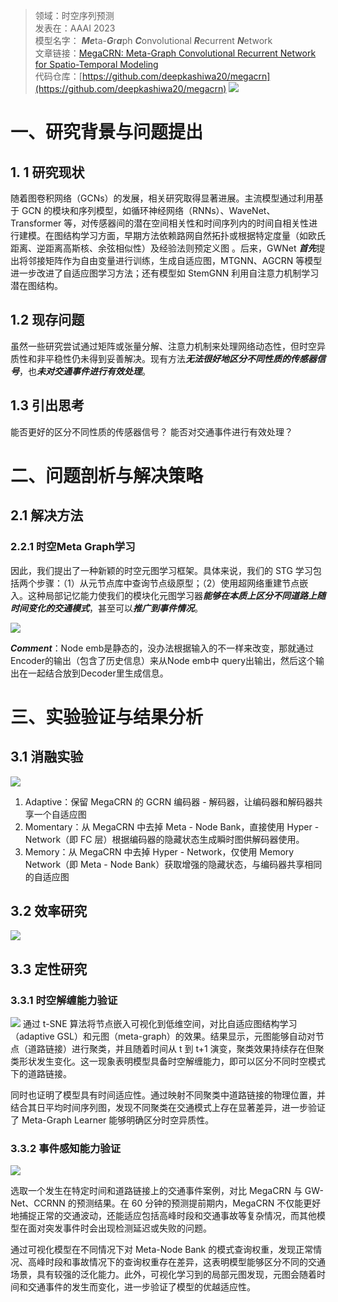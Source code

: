 >领域：时空序列预测  
>发表在：AAAI 2023  
>模型名字：  ***Me***ta-***G***r***a***ph ***C***onvolutional ***R***ecurrent ***N***etwork  
>文章链接：[MegaCRN: Meta-Graph Convolutional Recurrent Network for Spatio-Temporal Modeling](https://arxiv.org/abs/2212.05989)  
>代码仓库：[https://github.com/deepkashiwa20/megacrn](https://github.com/deepkashiwa20/megacrn)
![](https://picgo-for-paper-reading.oss-cn-beijing.aliyuncs.com/img/20250306200911.png)

# 一、研究背景与问题提出
## 1. 1 研究现状
随着图卷积网络（GCNs）的发展，相关研究取得显著进展。主流模型通过利用基于 GCN 的模块和序列模型，如循环神经网络（RNNs）、WaveNet、Transformer 等，对传感器间的潜在空间相关性和时间序列内的时间自相关性进行建模。在图结构学习方面，早期方法依赖路网自然拓扑或根据特定度量（如欧氏距离、逆距离高斯核、余弦相似性）及经验法则预定义图 。后来，GWNet ***首先***提出将邻接矩阵作为自由变量进行训练，生成自适应图，MTGNN、AGCRN 等模型进一步改进了自适应图学习方法；还有模型如 StemGNN 利用自注意力机制学习潜在图结构。
## 1.2 现存问题
虽然一些研究尝试通过矩阵或张量分解、注意力机制来处理网络动态性，但时空异质性和非平稳性仍未得到妥善解决。现有方法***无法很好地区分不同性质的传感器信号***，也***未对交通事件进行有效处理***。
## 1.3 引出思考
能否更好的区分不同性质的传感器信号？
能否对交通事件进行有效处理？
# 二、问题剖析与解决策略
## 2.1 解决方法
### 2.2.1 时空Meta Graph学习
因此，我们提出了一种新颖的时空元图学习框架。具体来说，我们的 STG 学习包括两个步骤：（1）从元节点库中查询节点级原型；（2）使用超网络重建节点嵌入。这种局部记忆能力使我们的模块化元图学习器***能够在本质上区分不同道路上随时间变化的交通模式***，甚至可以***推广到事件情况***。

![](https://picgo-for-paper-reading.oss-cn-beijing.aliyuncs.com/img/20250306201013.png)

***Comment***：Node emb是静态的，没办法根据输入的不一样来改变，那就通过Encoder的输出（包含了历史信息）来从Node emb中 query出输出，然后这个输出在一起结合放到Decoder里生成信息。

# 三、实验验证与结果分析 
## 3.1 消融实验
![](https://picgo-for-paper-reading.oss-cn-beijing.aliyuncs.com/img/20250306201057.png)

1. Adaptive：保留 MegaCRN 的 GCRN 编码器 - 解码器，让编码器和解码器共享一个自适应图
2. Momentary：从 MegaCRN 中去掉 Meta - Node Bank，直接使用 Hyper - Network（即 FC 层）根据编码器的隐藏状态生成瞬时图供解码器使用。
3. Memory：从 MegaCRN 中去掉 Hyper - Network，仅使用 Memory Network（即 Meta - Node Bank）获取增强的隐藏状态，与编码器共享相同的自适应图

## 3.2 效率研究
![](https://picgo-for-paper-reading.oss-cn-beijing.aliyuncs.com/img/20250306201131.png)
## 3.3 定性研究
### 3.3.1 时空解缠能力验证
![](https://picgo-for-paper-reading.oss-cn-beijing.aliyuncs.com/img/20250306201148.png)
通过 t-SNE 算法将节点嵌入可视化到低维空间，对比自适应图结构学习（adaptive GSL）和元图（meta-graph）的效果。结果显示，元图能够自动对节点（道路链接）进行聚类，并且随着时间从 t 到 t+1 演变，聚类效果持续存在但聚类形状发生变化。这一现象表明模型具备时空解缠能力，即可以区分不同时空模式下的道路链接。

同时也证明了模型具有时间适应性。通过映射不同聚类中道路链接的物理位置，并结合其日平均时间序列图，发现不同聚类在交通模式上存在显著差异，进一步验证了 Meta-Graph Learner 能够明确区分时空异质性。
### 3.3.2 事件感知能力验证
![](https://picgo-for-paper-reading.oss-cn-beijing.aliyuncs.com/img/20250306201202.png)

选取一个发生在特定时间和道路链接上的交通事件案例，对比 MegaCRN 与 GW-Net、CCRNN 的预测结果。在 60 分钟的预测提前期内，MegaCRN 不仅能更好地捕捉正常的交通波动，还能适应包括高峰时段和交通事故等复杂情况，而其他模型在面对突发事件时会出现检测延迟或失败的问题。

通过可视化模型在不同情况下对 Meta-Node Bank 的模式查询权重，发现正常情况、高峰时段和事故情况下的查询权重存在差异，这表明模型能够区分不同的交通场景，具有较强的泛化能力。此外，可视化学习到的局部元图发现，元图会随着时间和交通事件的发生而变化，进一步验证了模型的优越适应性。


